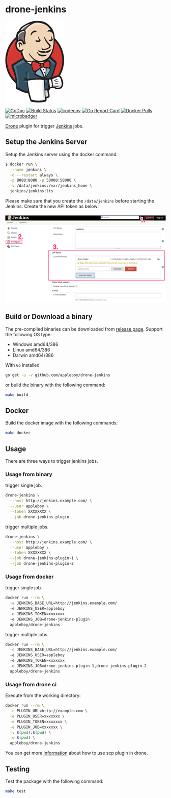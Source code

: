 # drone-jenkins

![logo](./images/logo.png)

[![GoDoc](https://godoc.org/github.com/appleboy/drone-jenkins?status.svg)](https://godoc.org/github.com/appleboy/drone-jenkins)
[![Build Status](https://cloud.drone.io/api/badges/appleboy/drone-jenkins/status.svg)](https://cloud.drone.io/appleboy/drone-jenkins)
[![codecov](https://codecov.io/gh/appleboy/drone-jenkins/branch/master/graph/badge.svg)](https://codecov.io/gh/appleboy/drone-jenkins)
[![Go Report Card](https://goreportcard.com/badge/github.com/appleboy/drone-jenkins)](https://goreportcard.com/report/github.com/appleboy/drone-jenkins)
[![Docker Pulls](https://img.shields.io/docker/pulls/appleboy/drone-jenkins.svg)](https://hub.docker.com/r/appleboy/drone-jenkins/)
[![microbadger](https://images.microbadger.com/badges/image/appleboy/drone-jenkins.svg)](https://microbadger.com/images/appleboy/drone-jenkins "Get your own image badge on microbadger.com")

[Drone](https://github.com/drone/drone) plugin for trigger [Jenkins](https://jenkins.io/) jobs.

## Setup the Jenkins Server

Setup the Jenkins server using the docker command:

```sh
$ docker run \
  --name jenkins \
  -d --restart always \
  -p 8080:8080 -p 50000:50000 \
  -v /data/jenkins:/var/jenkins_home \
  jenkins/jenkins:lts
```

Please make sure that you create the `/data/jenkins` before starting the Jenkins. Create the new API token as below:

![jenkins token](./images/jenkins-token.png)

## Build or Download a binary

The pre-compiled binaries can be downloaded from [release page](https://github.com/appleboy/drone-jenkins/releases). Support the following OS type.

* Windows amd64/386
* Linux amd64/386
* Darwin amd64/386

With `Go` installed

```sh
go get -u -v github.com/appleboy/drone-jenkins
```

or build the binary with the following command:

```sh
make build
```

## Docker

Build the docker image with the following commands:

```sh
make docker
```

## Usage

There are three ways to trigger jenkins jobs.

### Usage from binary

trigger single job.

```bash
drone-jenkins \
  --host http://jenkins.example.com/ \
  --user appleboy \
  --token XXXXXXXX \
  --job drone-jenkins-plugin
```

trigger multiple jobs.

```bash
drone-jenkins \
  --host http://jenkins.example.com/ \
  --user appleboy \
  --token XXXXXXXX \
  --job drone-jenkins-plugin-1 \
  --job drone-jenkins-plugin-2
```

### Usage from docker

trigger single job.

```bash
docker run --rm \
  -e JENKINS_BASE_URL=http://jenkins.example.com/
  -e JENKINS_USER=appleboy
  -e JENKINS_TOKEN=xxxxxxx
  -e JENKINS_JOB=drone-jenkins-plugin
  appleboy/drone-jenkins
```

trigger multiple jobs.

```bash
docker run --rm \
  -e JENKINS_BASE_URL=http://jenkins.example.com/
  -e JENKINS_USER=appleboy
  -e JENKINS_TOKEN=xxxxxxx
  -e JENKINS_JOB=drone-jenkins-plugin-1,drone-jenkins-plugin-2
  appleboy/drone-jenkins
```

### Usage from drone ci

Execute from the working directory:

```sh
docker run --rm \
  -e PLUGIN_URL=http://example.com \
  -e PLUGIN_USER=xxxxxxx \
  -e PLUGIN_TOKEN=xxxxxxx \
  -e PLUGIN_JOB=xxxxxxx \
  -v $(pwd):$(pwd) \
  -w $(pwd) \
  appleboy/drone-jenkins
```

You can get more [information](DOCS.md) about how to use scp plugin in drone.

## Testing

Test the package with the following command:

```sh
make test
```
